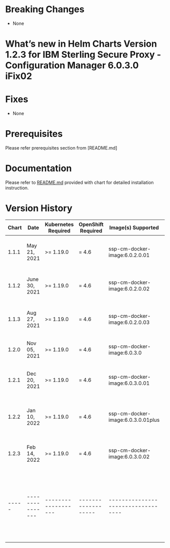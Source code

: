 # Breaking Changes

- None

# What’s new in Helm Charts Version 1.2.3 for IBM Sterling Secure Proxy - Configuration Manager 6.0.3.0 iFix02

# Fixes

- None

# Prerequisites

Please refer prerequisites section from [README.md]

# Documentation

Please refer to [README.md](README.md) provided with chart for detailed installation instruction.

# Version History

| Chart | Date            | Kubernetes Required | OpenShift Required | Image(s) Supported                 | Details                                             |
| ----- | --------------- | ------------------- | -------------------| ---------------------------------- | --------------------------------------------------- | 
| 1.1.1 | May 21, 2021    | >= 1.19.0           | = 4.6              | ssp-cm-docker-image:6.0.2.0.01     | Secure Proxy CM 6.0.2.0 iFix01                      |
| 1.1.2 | June 30, 2021   | >= 1.19.0           | = 4.6              | ssp-cm-docker-image:6.0.2.0.02     | Secure Proxy CM 6.0.2.0 iFix02                      |
| 1.1.3 | Aug 27, 2021    | >= 1.19.0           | = 4.6              | ssp-cm-docker-image:6.0.2.0.03     | Secure Proxy CM 6.0.2.0 iFix03                      |
| 1.2.0 | Nov 05, 2021    | >= 1.19.0           | = 4.6              | ssp-cm-docker-image:6.0.3.0        | Secure Proxy CM 6.0.3.0                             |
| 1.2.1 | Dec 20, 2021    | >= 1.19.0           | = 4.6              | ssp-cm-docker-image:6.0.3.0.01     | Secure Proxy CM 6.0.3.0 iFix01                      |
| 1.2.2 | Jan 10, 2022    | >= 1.19.0           | = 4.6              | ssp-cm-docker-image:6.0.3.0.01plus | Secure Proxy CM 6.0.3.0 iFix01 plus                 |
| 1.2.3 | Feb 14, 2022    | >= 1.19.0           | = 4.6              | ssp-cm-docker-image:6.0.3.0.02     | Secure Proxy CM 6.0.3.0 iFix02                      |
| ----- | --------------- | ------------------- | -------------------| ---------------------------------- | --------------------------------------------------- | 

